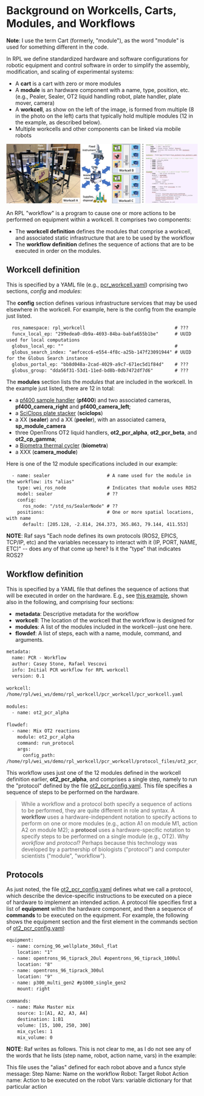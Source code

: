 # Background on Workcells, Carts, Modules, and Workflows

**Note**: I use the term Cart (formerly, "module"), as the word "module" is used for something different in the code.

In RPL we define standardized hardware and software configurations for robotic equipment and control software in order to simplify the assembly, modification, and scaling of experimental systems:
* A **cart** is a cart with zero or more modules 
* A **module** is an hardware component with a name, type, position, etc. (e.g., Pealer, Sealer, OT2 liquid handling robot, plate handler, plate mover, camera)
* A **workcell**, as show on the left of the image, is formed from multiple (8 in the photo on the left) carts that typically hold multiple modules (12 in the example, as described below).
* Multiple workcells and other components can be linked via mobile robots

![Screenshot of a comment on a GitHub issue showing an image, added in the Markdown, of an Octocat smiling and raising a tentacle.](assets/AD_Fig.jpg)

An RPL "workflow" is a program to cause one or more actions to be performed on equipment within a workcell. It comprises two components:
* The **workcell definition** defines the modules that comprise a workcell, and associated static infrastructure that are to be used by the workflow
* The **workflow definition** defines the sequence of actions that are to be executed in order on the modules.

## Workcell definition

This is specified by a YAML file (e.g., [pcr_workcell.yaml](https://github.com/AD-SDL/rpl_workcell/blob/main/pcr_workcell/pcr_workcell.yaml)) comprising two sections, *config* and *modules*:

The **config** section defines various infrastructure services that may be used elsewhere in the workcell. For example, here is the config from the example just listed.

```
  ros_namespace: rpl_workcell                                 # ???
  funcx_local_ep: "299edea0-db9a-4693-84ba-babfa655b1be"      # UUID used for local computations
  globus_local_ep: ""                                         # 
  globus_search_index: "aefcecc6-e554-4f8c-a25b-147f23091944" # UUID for the Globus Search instance
  globus_portal_ep: "bb8d048a-2cad-4029-a9c7-671ec5d1f84d"    # ???
  globus_group: "dda56f31-53d1-11ed-bd8b-0db7472df7d6"        # ???
```

The **modules** section lists the *modules* that are included in the workcell. In the example just listed, there are 12 in total: 
* a [pf400 sample handler](https://preciseautomation.com/SampleHandler.html) (**pf400**) and two associated cameras, **pf400_camera_right** and **pf400_camera_left**; 
* a [SciClops plate stacker](https://hudsonrobotics.com/microplate-handling-2/platecrane-sciclops-3/) (**sciclops**)
* a XX (**sealer**) and a XX (**peeler**), with an associated camera, **sp_module_camera**
* three OpenTrons OT2 liquid handlers, **ot2_pcr_alpha**, **ot2_pcr_beta**, and **ot2_cp_gamma**;
* a [Biometra thermal cycler](https://www.analytik-jena.com/products/life-science/pcr-qpcr-thermal-cycler/thermal-cycler-pcr/biometra-trio-series/) (**biometra**)
* a XXX (**camera_module**)
           
Here is one of the 12 module specifications included in our example:

```
  - name: sealer                     # A name used for the module in the workflow: its "alias"
    type: wei_ros_node               # Indicates that module uses ROS2
    model: sealer                    # ??
    config:
      ros_node: "/std_ns/SealerNode" # ??
    positions:                       # One or more spatial locations, with name 
      default: [205.128, -2.814, 264.373, 365.863, 79.144, 411.553]
```

**NOTE**: Raf says "Each node defines its own protocols (ROS2, EPICS, TCP/IP, etc) and the variables necessary to interact with it (IP, PORT, NAME, ETC)" -- does any of that come up here? Is it the "type" that indicates ROS2?


## Workflow definition

This is specified by a YAML file that defines the sequence of actions that will be executed in order on the hardware. E.g., see [this example](https://github.com/AD-SDL/rpl_workcell/blob/main/pcr_workcell/workflows/ot2_test.yaml), shown also in the following, and comprising four sections:
* **metadata**: Descriptive metadata for the workflow
* **workcell**: The location of the workcell that the workflow is designed for
* **modules**: A list of the modules included in the workcell--just one here.
* **flowdef**: A list of steps, each with a name, module, command, and arguments.

```
metadata:
  name: PCR - Workflow
  author: Casey Stone, Rafael Vescovi
  info: Initial PCR workflow for RPL workcell
  version: 0.1

workcell: /home/rpl/wei_ws/demo/rpl_workcell/pcr_workcell/pcr_workcell.yaml

modules:
  - name: ot2_pcr_alpha

flowdef:
  - name: Mix OT2 reactions
    module: ot2_pcr_alpha
    command: run_protocol
    args:
      config_path: /home/rpl/wei_ws/demo/rpl_workcell/pcr_workcell/protocol_files/ot2_pcr_config.yaml
```

This workflow uses just one of the 12 modules defined in the workcell definition earlier, **ot2_pcr_alpha**, and comprises a single step, namely to run the "protocol" defined by the file [ot2_pcr_config.yaml](https://github.com/AD-SDL/rpl_workcell/blob/main/pcr_workcell/protocol_files/ot2_pcr_config.yaml). 
This file specifies a sequence of steps to be performed on the hardware.

> While a workflow and a protocol both specify a sequence of actions to be performed, they are quite different in role and syntax. A **workflow** uses a hardware-independent notation to specify actions to perform on one or more modules (e.g., action A1 on module M1, action A2 on module M2); a **protocol** uses a hardware-specific notation to specify steps to be performed on a single module (e.g., OT2). Why *workflow* and *protocol*? Perhaps because this technology was developed by a partnership of biologists ("protocol") and computer scientists ("module", "workflow").

## Protocols

As just noted, the file [ot2_pcr_config.yaml](https://github.com/AD-SDL/rpl_workcell/blob/main/pcr_workcell/protocol_files/ot2_pcr_config.yaml) defines what we call a protocol, which describe the device-specific instructions to be executed on a piece of hardware to implement an intended action. A protocol file specifies first a list of **equipment** within the hardware component, and then a sequence of **commands** to be executed on the equipment. For example, the following shows the equipment section and the first element in the commands section of [ot2_pcr_config.yaml](https://github.com/AD-SDL/rpl_workcell/blob/main/pcr_workcell/protocol_files/ot2_pcr_config.yaml):


```
equipment:
  - name: corning_96_wellplate_360ul_flat
    location: "1"
  - name: opentrons_96_tiprack_20ul #opentrons_96_tiprack_1000ul
    location: "8"
  - name: opentrons_96_tiprack_300ul
    location: "9"
  - name: p300_multi_gen2 #p1000_single_gen2
    mount: right

commands:
  - name: Make Master mix
    source: 1:[A1, A2, A3, A4]
    destination: 1:B1
    volume: [15, 100, 250, 300]
    mix_cycles: 1 
    mix_volume: 0
```


**NOTE**: Raf writes as follows.  This is not clear to me, as I do not see any of the words that he lists  (step name, robot, action name, vars) in the example:

This file uses the "alias" defined for each robot above and a funcx style message:
Step Name: Name on the workflow
Robot: Target Robot
Action name: Action to be executed on the robot
Vars: variable dictionary for that particular action

